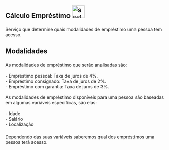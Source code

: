 <h2 align="left">Cálculo Empréstimo <img src="https://skillicons.dev/icons?i=spring" height="40" alt="spring logo"  /></h2>

###

<p align="left">Serviço que determine quais modalidades de empréstimo uma pessoa tem acesso.</p>

###

<h2 align="left">Modalidades</h2>

###

<p align="left">As modalidades de empréstimo que serão analisadas são:<br><br>- Empréstimo pessoal: Taxa de juros de 4%.<br>- Empréstimo consignado: Taxa de juros de 2%.<br>- Empréstimo com garantia: Taxa de juros de 3%.<br><br>As modalidades de empréstimo disponíveis para uma pessoa são baseadas em algumas variáveis específicas, são elas:<br><br>- Idade<br>- Salário<br>- Localização</p>

###

<p align="left">Dependendo das suas variáveis saberemos qual dos empréstimos uma pessoa terá acesso.</p>

###

